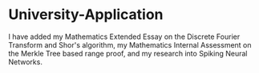 # University-Application
I have added my Mathematics Extended Essay on the Discrete Fourier Transform and Shor's algorithm, my Mathematics Internal Assessment on the Merkle Tree based range proof, and my research into Spiking Neural Networks.
